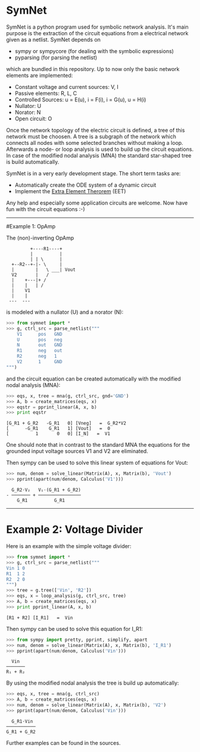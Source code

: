 # SymNet

SymNet is a python program used for symbolic network analysis. It's main
purpose is the extraction of the circuit equations from a electrical
network given as a netlist. SymNet depends on

* sympy or sympycore (for dealing with the symbolic expressions)
* pyparsing (for parsing the netlist)

which are bundled in this repository. Up to now only the basic network
elements are implemented:

* Constant voltage and current sources: V, I
* Passive elements: R, L, C
* Controlled Sources: u = E(u), i = F(i), i = G(u), u = H(i)
* Nullator: U
* Norator: N
* Open circuit: O

Once the network topology of the electric circuit is defined, a tree of this
network must be choosen. A tree is a subgraph of the network which connects
all nodes with some selected branches without making a loop. Afterwards a
node- or loop analysis is used to build up the circuit equations. In case of
the modified nodal analysis (MNA) the standard star-shaped tree is build
automatically.

SymNet is in a very early development stage. The short term tasks are:

* Automatically create the ODE system of a dynamic circuit
* Implement the [Extra Element Therorem](https://en.wikipedia.org/wiki/Extra_element_theorem) (EET)

Any help and especially some application circuits are welcome. Now have fun
with the circuit equations :-)


----

#Example 1: OpAmp

The (non)-inverting OpAmp

```
         +----R1----+
         |          |
         | | \      |
  +--R2--+-|- \     |
  |        |   \ ___| Vout
  V2       |   /
  |    +---|+ /
  |    |   | /
  |    V1
  |    |
 ---  ---
```

is modeled with a nullator (U) and a norator (N):

```python
>>> from symnet import *
>>> g, ctrl_src = parse_netlist("""
    V1      pos   GND
    U       pos   neg
    N       out   GND
    R1      neg   out
    R2      neg   1
    V2      1     GND
""")
```

and the circuit equation can be created automatically with the
modified nodal analysis (MNA):

```python
>>> eqs, x, tree = mna(g, ctrl_src, gnd='GND')
>>> A, b = create_matrices(eqs, x)
>>> eqstr = pprint_linear(A, x, b)
>>> print eqstr
```
    [G_R1 + G_R2   -G_R1   0] [Vneg]   =  G_R2*V2
    [      -G_R1    G_R1   1] [Vout]   =  0
    [          1       0   0] [I_N]   =  V1

One should note that in contrast to the standard MNA the equations
for the grounded input voltage sources V1 and V2 are eliminated.

Then sympy can be used to solve this linear system of equations
for Vout:

```python
>>> num, denom = solve_linear(Matrix(A), x, Matrix(b), 'Vout')
>>> pprint(apart(num/denom, Calculus('V1')))
```
      G_R2⋅V₂   V₁⋅(G_R1 + G_R2)
    - ─────── + ────────────────
        G_R1          G_R1

----

# Example 2: Voltage Divider

Here is an example with the simple voltage divider:

```python
>>> from symnet import *
>>> g, ctrl_src = parse_netlist("""
Vin 1 0
R1  1 2
R2  2 0
""")
>>> tree = g.tree(['Vin', 'R2'])
>>> eqs, x = loop_analysis(g, ctrl_src, tree)
>>> A, b = create_matrices(eqs, x)
>>> print pprint_linear(A, x, b)
```
    [R1 + R2] [I_R1]   =  Vin

Then sympy can be used to solve this equation for I_R1:

```python
>>> from sympy import pretty, pprint, simplify, apart
>>> num, denom = solve_linear(Matrix(A), x, Matrix(b), 'I_R1')
>>> pprint(apart(num/denom, Calculus('Vin')))
```
      Vin
    ───────
    R₁ + R₂

By using the modified nodal analysis the tree is build up automatically:

```python
>>> eqs, x, tree = mna(g, ctrl_src)
>>> A, b = create_matrices(eqs, x)
>>> num, denom = solve_linear(Matrix(A), x, Matrix(b), 'V2')
>>> pprint(apart(num/denom, Calculus('Vin')))
```
      G_R1⋅Vin
    ───────────
    G_R1 + G_R2

Further examples can be found in the sources.
